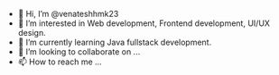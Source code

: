 - 👋 Hi, I’m @venateshhmk23
- 👀 I’m interested in Web development, Frontend development, UI/UX design.
- 🌱 I’m currently learning Java fullstack development.
- 💞️ I’m looking to collaborate on ...
- 📫 How to reach me ...

<!---
venkateshmk23/venkymk23 is a ✨ special ✨ repository because its `README.md` (this file) appears on your GitHub profile.
You can click the Preview link to take a look at your changes.
--->
